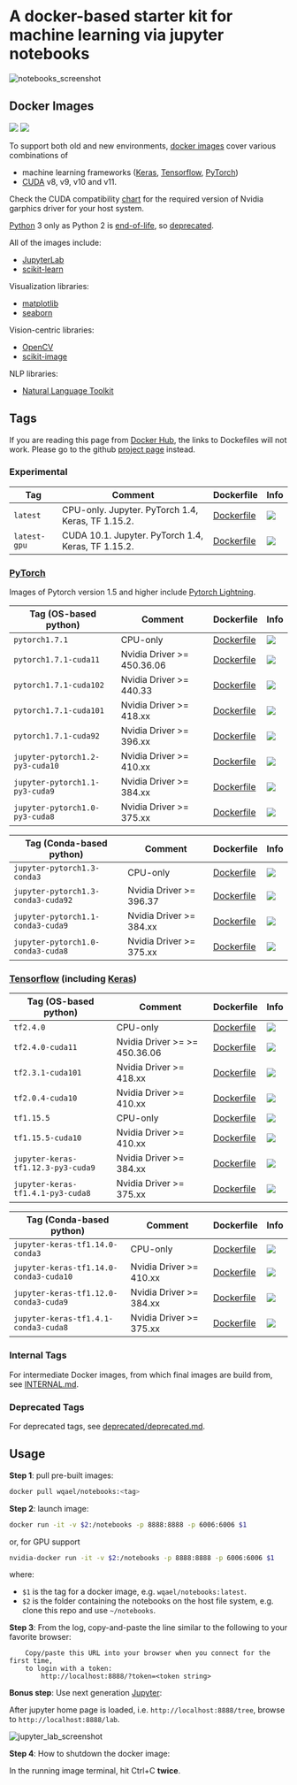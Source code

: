 # A docker-based starter kit for machine learning via jupyter notebooks

![notebooks_screenshot](assets/notebooks.jpg)

## Docker Images

![](https://img.shields.io/docker/pulls/wqael/notebooks.svg)
![](https://img.shields.io/docker/stars/wqael/notebooks.svg)

To support both old and new environments, [docker images](https://hub.docker.com/r/wqael/notebooks/) cover various combinations of
* machine learning frameworks ([Keras](https://keras.io/), [Tensorflow](https://www.tensorflow.org/), [PyTorch](https://pytorch.org/))
* [CUDA](https://developer.nvidia.com/cuda-zone) v8, v9, v10 and v11.

Check the CUDA compatibility [chart](https://docs.nvidia.com/deploy/cuda-compatibility/index.html#binary-compatibility__table-toolkit-driver)
for the required version of Nvidia garphics driver for your host system.

[Python](https://www.python.org/) 3 only as Python 2 is [end-of-life](https://pythonclock.org), so [deprecated](deprecated/deprecated.md).

All of the images include:
* [JupyterLab](https://jupyterlab.readthedocs.io/en/stable/)
* [scikit-learn](https://scikit-learn.org/stable/)

Visualization libraries:
* [matplotlib](https://matplotlib.org)
* [seaborn](https://seaborn.pydata.org)

Vision-centric libraries:
* [OpenCV](https://opencv.org/)
* [scikit-image](http://scikit-image.org/)

NLP libraries:
* [Natural Language Toolkit](https://www.nltk.org)

## Tags

If you are reading this page from [Docker Hub](https://hub.docker.com/r/wqael/notebooks/), the links to Dockefiles will not work. Please go to the github [project page](https://github.com/rlan/notebooks) instead.

### Experimental

| Tag   | Comment | Dockerfile | Info |
| ----- | ------- | ---------- | ---- |
| `latest` | CPU-only. Jupyter. PyTorch 1.4, Keras, TF 1.15.2. | [Dockerfile](docker/latest/Dockerfile) | [![](https://images.microbadger.com/badges/image/wqael/notebooks:latest.svg)](https://microbadger.com/images/wqael/notebooks:latest) |
| `latest-gpu` | CUDA 10.1. Jupyter. PyTorch 1.4, Keras, TF 1.15.2. | [Dockerfile](docker/latest-gpu/Dockerfile) | [![](https://images.microbadger.com/badges/image/wqael/notebooks:latest-gpu.svg)](https://microbadger.com/images/wqael/notebooks:latest-gpu) |


### [PyTorch](https://pytorch.org/)

Images of Pytorch version 1.5 and higher include [Pytorch Lightning](https://github.com/PyTorchLightning/pytorch-lightning).

| Tag (OS-based python) | Comment | Dockerfile | Info |
| --------------------- | ------- | ---------- | ---- |
| `pytorch1.7.1` | CPU-only | [Dockerfile](docker/pytorch1.7.1/Dockerfile) | [![](https://images.microbadger.com/badges/image/wqael/notebooks:pytorch1.7.1.svg)](https://microbadger.com/images/wqael/notebooks:pytorch1.7.1) |
| `pytorch1.7.1-cuda11` | Nvidia Driver >= 450.36.06 | [Dockerfile](docker/pytorch1.7.1-cuda11/Dockerfile) | [![](https://images.microbadger.com/badges/image/wqael/notebooks:pytorch1.7.1-cuda11.svg)](https://microbadger.com/images/wqael/notebooks:pytorch1.7.1-cuda11) |
| `pytorch1.7.1-cuda102` | Nvidia Driver >= 440.33 | [Dockerfile](docker/pytorch1.7.1-cuda102/Dockerfile) | [![](https://images.microbadger.com/badges/image/wqael/notebooks:pytorch1.7.1-cuda102.svg)](https://microbadger.com/images/wqael/notebooks:pytorch1.7.1-cuda102) |
| `pytorch1.7.1-cuda101` | Nvidia Driver >= 418.xx | [Dockerfile](docker/pytorch1.7.1-cuda101/Dockerfile) | [![](https://images.microbadger.com/badges/image/wqael/notebooks:pytorch1.7.1-cuda101.svg)](https://microbadger.com/images/wqael/notebooks:pytorch1.7.1-cuda101) |
| `pytorch1.7.1-cuda92` | Nvidia Driver >= 396.xx | [Dockerfile](docker/pytorch1.7.1-cuda92/Dockerfile) | [![](https://images.microbadger.com/badges/image/wqael/notebooks:pytorch1.7.1-cuda92.svg)](https://microbadger.com/images/wqael/notebooks:pytorch1.7.1-cuda92) |
| `jupyter-pytorch1.2-py3-cuda10` | Nvidia Driver >= 410.xx | [Dockerfile](docker/jupyter-pytorch1.2-py3-cuda10/Dockerfile) | [![](https://images.microbadger.com/badges/image/wqael/notebooks:jupyter-pytorch1.2-py3-cuda10.svg)](https://microbadger.com/images/wqael/notebooks:jupyter-pytorch1.2-py3-cuda10) |
| `jupyter-pytorch1.1-py3-cuda9` | Nvidia Driver >= 384.xx | [Dockerfile](docker/jupyter-pytorch1.1-py3-cuda9/Dockerfile) | [![](https://images.microbadger.com/badges/image/wqael/notebooks:jupyter-pytorch1.1-py3-cuda9.svg)](https://microbadger.com/images/wqael/notebooks:jupyter-pytorch1.1-py3-cuda9) |
| `jupyter-pytorch1.0-py3-cuda8` | Nvidia Driver >= 375.xx | [Dockerfile](docker/jupyter-pytorch1.0-py3-cuda8/Dockerfile) | [![](https://images.microbadger.com/badges/image/wqael/notebooks:jupyter-pytorch1.0-py3-cuda8.svg)](https://microbadger.com/images/wqael/notebooks:jupyter-pytorch1.0-py3-cuda8) |


| Tag (Conda-based python) | Comment | Dockerfile | Info |
| ------------------------ | ------- | ---------- | ---- |
| `jupyter-pytorch1.3-conda3` | CPU-only | [Dockerfile](docker/jupyter-pytorch1.3-conda3/Dockerfile) | [![](https://images.microbadger.com/badges/image/wqael/notebooks:jupyter-pytorch1.3-conda3.svg)](https://microbadger.com/images/wqael/notebooks:jupyter-pytorch1.3-conda3) |
| `jupyter-pytorch1.3-conda3-cuda92` | Nvidia Driver >= 396.37 | [Dockerfile](docker/jupyter-pytorch1.3-conda3-cuda92/Dockerfile) | [![](https://images.microbadger.com/badges/image/wqael/notebooks:jupyter-pytorch1.3-conda3-cuda92.svg)](https://microbadger.com/images/wqael/notebooks:jupyter-pytorch1.3-conda3-cuda92) |
| `jupyter-pytorch1.1-conda3-cuda9` | Nvidia Driver >= 384.xx | [Dockerfile](docker/jupyter-pytorch1.1-conda3-cuda9/Dockerfile) | [![](https://images.microbadger.com/badges/image/wqael/notebooks:jupyter-pytorch1.1-conda3-cuda9.svg)](https://microbadger.com/images/wqael/notebooks:jupyter-pytorch1.1-conda3-cuda9) |
| `jupyter-pytorch1.0-conda3-cuda8` | Nvidia Driver >= 375.xx | [Dockerfile](docker/jupyter-pytorch1.0-conda3-cuda8/Dockerfile) | [![](https://images.microbadger.com/badges/image/wqael/notebooks:jupyter-pytorch1.0-conda3-cuda8.svg)](https://microbadger.com/images/wqael/notebooks:jupyter-pytorch1.0-conda3-cuda8) |

### [Tensorflow](https://www.tensorflow.org/) (including [Keras](https://keras.io/))


| Tag (OS-based python) | Comment | Dockerfile | Info |
| --------------------- | ------- | ---------- | ---- |
| `tf2.4.0` | CPU-only | [Dockerfile](docker/tf2.4.0/Dockerfile) | [![](https://images.microbadger.com/badges/image/wqael/notebooks:tf2.4.0.svg)](https://microbadger.com/images/wqael/notebooks:tf2.4.0) |
| `tf2.4.0-cuda11` | Nvidia Driver >= >= 450.36.06 | [Dockerfile](docker/tf2.4.0-cuda11/Dockerfile) | [![](https://images.microbadger.com/badges/image/wqael/notebooks:tf2.4.0-cuda11.svg)](https://microbadger.com/images/wqael/notebooks:tf2.4.0-cuda11) |
| `tf2.3.1-cuda101` | Nvidia Driver >= 418.xx | [Dockerfile](docker/tf2.3.1-cuda101/Dockerfile) | [![](https://images.microbadger.com/badges/image/wqael/notebooks:tf2.3.1-cuda101.svg)](https://microbadger.com/images/wqael/notebooks:tf2.3.1-cuda101) |
| `tf2.0.4-cuda10` | Nvidia Driver >= 410.xx | [Dockerfile](docker/tf2.0.4-cuda10/Dockerfile) | [![](https://images.microbadger.com/badges/image/wqael/notebooks:tf2.0.4-cuda10.svg)](https://microbadger.com/images/wqael/notebooks:tf2.0.4-cuda10) |
| `tf1.15.5` | CPU-only | [Dockerfile](docker/tf1.15.5/Dockerfile) | [![](https://images.microbadger.com/badges/image/wqael/notebooks:tf1.15.5.svg)](https://microbadger.com/images/wqael/notebooks:tf1.15.5) |
| `tf1.15.5-cuda10` | Nvidia Driver >= 410.xx | [Dockerfile](docker/tf1.15.5-cuda10/Dockerfile) | [![](https://images.microbadger.com/badges/image/wqael/notebooks:tf1.15.5-cuda10.svg)](https://microbadger.com/images/wqael/notebooks:tf1.15.5-cuda10) |
| `jupyter-keras-tf1.12.3-py3-cuda9` | Nvidia Driver >= 384.xx | [Dockerfile](docker/jupyter-keras-tf1.12.3-py3-cuda9/Dockerfile) | [![](https://images.microbadger.com/badges/image/wqael/notebooks:jupyter-keras-tf1.12.3-py3-cuda9.svg)](https://microbadger.com/images/wqael/notebooks:jupyter-keras-tf1.12.3-py3-cuda9) |
| `jupyter-keras-tf1.4.1-py3-cuda8` | Nvidia Driver >= 375.xx | [Dockerfile](docker/jupyter-keras-tf1.4.1-py3-cuda8/Dockerfile) | [![](https://images.microbadger.com/badges/image/wqael/notebooks:jupyter-keras-tf1.4.1-py3-cuda8.svg)](https://microbadger.com/images/wqael/notebooks:jupyter-keras-tf1.4.1-py3-cuda8) |


| Tag (Conda-based python) | Comment | Dockerfile | Info |
| ------------------------ | ------- | ---------- | ---- |
| `jupyter-keras-tf1.14.0-conda3` | CPU-only | [Dockerfile](docker/jupyter-keras-tf1.14.0-conda3/Dockerfile) | [![](https://images.microbadger.com/badges/image/wqael/notebooks:jupyter-keras-tf1.14.0-conda3.svg)](https://microbadger.com/images/wqael/notebooks:jupyter-keras-tf1.14.0-conda3) |
| `jupyter-keras-tf1.14.0-conda3-cuda10` | Nvidia Driver >= 410.xx | [Dockerfile](docker/jupyter-keras-tf1.14.0-conda3-cuda10/Dockerfile) | [![](https://images.microbadger.com/badges/image/wqael/notebooks:jupyter-keras-tf1.14.0-conda3-cuda10.svg)](https://microbadger.com/images/wqael/notebooks:jupyter-keras-tf1.14.0-conda3-cuda10) |
| `jupyter-keras-tf1.12.0-conda3-cuda9` | Nvidia Driver >= 384.xx | [Dockerfile](docker/jupyter-keras-tf1.12.0-conda3-cuda9/Dockerfile) | [![](https://images.microbadger.com/badges/image/wqael/notebooks:jupyter-keras-tf1.12.0-conda3-cuda9.svg)](https://microbadger.com/images/wqael/notebooks:jupyter-keras-tf1.12.0-conda3-cuda9) |
| `jupyter-keras-tf1.4.1-conda3-cuda8` | Nvidia Driver >= 375.xx | [Dockerfile](docker/jupyter-keras-tf1.4.1-conda3-cuda8/Dockerfile) | [![](https://images.microbadger.com/badges/image/wqael/notebooks:jupyter-keras-tf1.4.1-conda3-cuda8.svg)](https://microbadger.com/images/wqael/notebooks:jupyter-keras-tf1.4.1-conda3-cuda8) |


### Internal Tags

For intermediate Docker images, from which final images are build from, see [INTERNAL.md](INTERNAL.md).

### Deprecated Tags

For deprecated tags, see [deprecated/deprecated.md](deprecated/deprecated.md).


## Usage

**Step 1**: pull pre-built images:

```sh
docker pull wqael/notebooks:<tag>
```

**Step 2**: launch image:

```sh
docker run -it -v $2:/notebooks -p 8888:8888 -p 6006:6006 $1
```

or, for GPU support

```sh
nvidia-docker run -it -v $2:/notebooks -p 8888:8888 -p 6006:6006 $1
```

where:

* `$1` is the tag for a docker image, e.g. `wqael/notebooks:latest`.
* `$2` is the folder containing the notebooks on the host file system, e.g. clone this repo and use `~/notebooks`.


**Step 3**: From the log, copy-and-paste the line similar to the following to your favorite browser:

```
    Copy/paste this URL into your browser when you connect for the first time,
    to login with a token:
        http://localhost:8888/?token=<token string>
```

**Bonus step**: Use next generation [Jupyter](http://jupyterlab.readthedocs.io/en/latest/):

After jupyter home page is loaded, i.e. `http://localhost:8888/tree`, browse to `http://localhost:8888/lab`.

![jupyter_lab_screenshot](assets/jupyter_lab.jpg)

**Step 4**: How to shutdown the docker image:

In the running image terminal, hit Ctrl+C **twice**.
